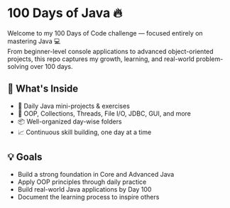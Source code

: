 # 100 Days of Java 🔥

Welcome to my 100 Days of Code challenge — focused entirely on mastering Java 💻  
From beginner-level console applications to advanced object-oriented projects, this repo captures my growth, learning, and real-world problem-solving over 100 days.

## 🚀 What's Inside
- 📌 Daily Java mini-projects & exercises
- 🧠 OOP, Collections, Threads, File I/O, JDBC, GUI, and more
- 📦 Well-organized day-wise folders
- 📈 Continuous skill building, one day at a time

## 💡 Goals
- Build a strong foundation in Core and Advanced Java
- Apply OOP principles through daily practice
- Build real-world Java applications by Day 100
- Document the learning process to inspire others

